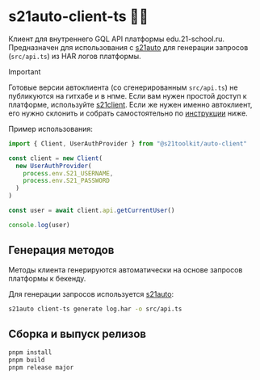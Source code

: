 # s21auto-client-ts 🦤🫦

Клиент для внутреннего GQL API платформы edu.21-school.ru.
Предназначен для использования с [s21auto](https://github.com/s21toolkit/s21auto) для генерации запросов (`src/api.ts`) из HAR логов платформы.

> [!IMPORTANT]
> Готовые версии автоклиента (со сгенерированным `src/api.ts`) не публикуются на гитхабе и в нпме.
> Если вам нужен простой доступ к платформе, используйте [s21client](https://github.com/s21toolkit/s21client).
> Если же нужен именно автоклиент, его нужно склонить и собрать самостоятельно по [инструкции](#генерация-методов) ниже.

Пример использования:

```ts
import { Client, UserAuthProvider } from "@s21toolkit/auto-client"

const client = new Client(
  new UserAuthProvider(
    process.env.S21_USERNAME,
    process.env.S21_PASSWORD
  )
)

const user = await client.api.getCurrentUser()

console.log(user)
```

## Генерация методов

Методы клиента генерируются автоматически на основе запросов платформы к бекенду.

Для генерации запросов используется [s21auto](https://github.com/s21toolkit/s21auto):

```sh
s21auto client-ts generate log.har -o src/api.ts
```

## Сборка и выпуск релизов

```sh
pnpm install
pnpm build
pnpm release major
```
